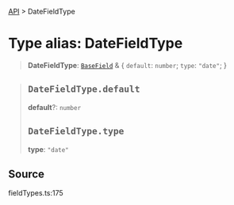 [API](../index.md) > DateFieldType

# Type alias: DateFieldType

> **DateFieldType**: [`BaseField`](type-alias.BaseField.md) & \{
  `default`: `number`;
  `type`: `"date"`;
 }

> ## `DateFieldType.default`
>
> **default**?: `number`
>
> ## `DateFieldType.type`
>
> **type**: `"date"`
>
>

## Source

fieldTypes.ts:175
